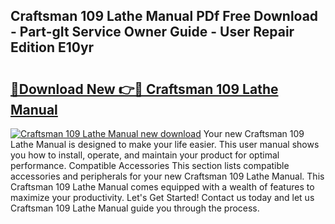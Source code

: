 ## Craftsman 109 Lathe Manual PDf Free Download - Part-gIt Service Owner Guide - User Repair Edition E10yr

# <h2><a href="http://bc16763.oget.top/?id=Craftsman+109+Lathe+Manual">🔗Download New 👉🔴 Craftsman 109 Lathe Manual</a></h2>

[![Craftsman 109 Lathe Manual new download](https://i.imgur.com/5g1atiW.png)](http://bc16763.oget.top/?id=Craftsman+109+Lathe+Manual)
Your new Craftsman 109 Lathe Manual is designed to make your life easier. This user manual shows you how to install, operate, and maintain your product for optimal performance. Compatible Accessories This section lists compatible accessories and peripherals for your new Craftsman 109 Lathe Manual. This Craftsman 109 Lathe Manual comes equipped with a wealth of features to maximize your productivity. Let's Get Started! Contact us today and let us Craftsman 109 Lathe Manual guide you through the process.
